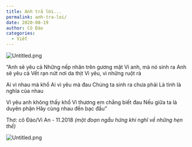 ```yaml
---
title: Anh trả lời...
permalink: anh-tra-loi/
date: 2020-08-19
author: Cô Đào
categories:
  - Viết
---
```


![Untitled.png](/images/37e38aa1-e6cb-4063-a516-0fa483eb8158/Untitled.png)


“Anh sẽ yêu cả
Những nếp nhăn trên gương mặt
Vì anh, mà nó sinh ra
Anh sẽ yêu cả
Vết rạn nứt nơi da thịt
Vì yêu, vì những ruột rà

Ai vì nhau mà khổ
Ai vì yêu mà đau
Chúng ta sinh ra chưa phải
Là tình là nghĩa của nhau

Vì yêu anh không thấy khổ
Vì thương em chẳng biết đau
Nếu giữa ta là duyên phận
Hãy cùng nhau đến bạc đầu”

Thơ: cô Đào/Vi An - 11.2018
_(một đoạn ngẫu hứng khi nghĩ về những hẹn thề)_


![Untitled.png](/images/37e38aa1-e6cb-4063-a516-0fa483eb8158/Untitled_1.png)

